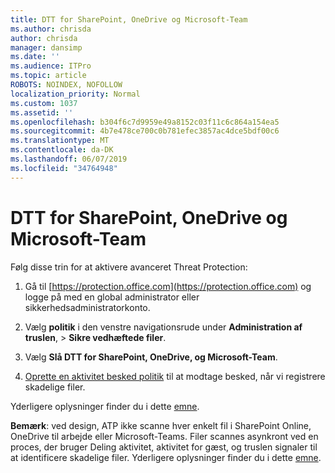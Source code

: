 ```yaml
---
title: DTT for SharePoint, OneDrive og Microsoft-Team
ms.author: chrisda
author: chrisda
manager: dansimp
ms.date: ''
ms.audience: ITPro
ms.topic: article
ROBOTS: NOINDEX, NOFOLLOW
localization_priority: Normal
ms.custom: 1037
ms.assetid: ''
ms.openlocfilehash: b304f6c7d9959e49a8152c03f11c6c864a154ea5
ms.sourcegitcommit: 4b7e478ce700c0b781efec3857ac4dce5bdf00c6
ms.translationtype: MT
ms.contentlocale: da-DK
ms.lasthandoff: 06/07/2019
ms.locfileid: "34764948"
---
```

# <a name="atp-for-sharepoint-onedrive-and-microsoft-teams"></a>DTT for SharePoint, OneDrive og Microsoft-Team

Følg disse trin for at aktivere avanceret Threat Protection:

1. Gå til [https://protection.office.com](https://protection.office.com) og logge på med en global administrator eller sikkerhedsadministratorkonto.

2. Vælg **politik** i den venstre navigationsrude under **Administration af truslen**, \> **Sikre vedhæftede filer**.

3. Vælg **Slå DTT for SharePoint, OneDrive, og Microsoft-Team**.

4. [Oprette en aktivitet besked politik](https://docs.microsoft.com/office365/securitycompliance/create-activity-alerts) til at modtage besked, når vi registrere skadelige filer.

Yderligere oplysninger finder du i dette [emne](https://docs.microsoft.com/office365/securitycompliance/turn-on-atp-for-spo-odb-and-teams).

**Bemærk**: ved design, ATP ikke scanne hver enkelt fil i SharePoint Online, OneDrive til arbejde eller Microsoft-Teams. Filer scannes asynkront ved en proces, der bruger Deling aktivitet, aktivitet for gæst, og truslen signaler til at identificere skadelige filer. Yderligere oplysninger finder du i dette [emne](https://docs.microsoft.com/office365/securitycompliance/atp-for-spo-odb-and-teams).

